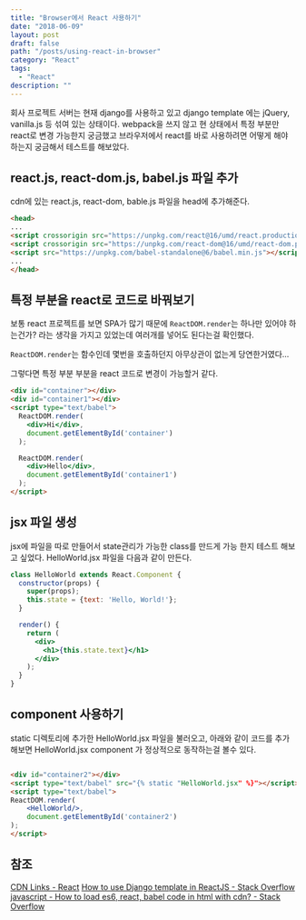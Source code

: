 ```yaml
---
title: "Browser에서 React 사용하기"
date: "2018-06-09"
layout: post
draft: false
path: "/posts/using-react-in-browser"
category: "React"
tags: 
  - "React"
description: ""  
---
```


회사 프로젝트 서버는 현재 django를 사용하고 있고 django template 에는 jQuery, vanilla.js 등 섞여 있는 상태이다.
webpack을 쓰지 않고 현 상태에서 특정 부분만 react로 변경 가능한지 궁금했고 브라우저에서 react를 바로 사용하려면 어떻게 해야 하는지 궁금해서 테스트를 해보았다.

## react.js, react-dom.js, babel.js 파일 추가
cdn에 있는 react.js, react-dom, bable.js 파일을 head에 추가해준다.

``` html
<head>
...
<script crossorigin src="https://unpkg.com/react@16/umd/react.production.min.js"></script>
<script crossorigin src="https://unpkg.com/react-dom@16/umd/react-dom.production.min.js"></script>
<script src="https://unpkg.com/babel-standalone@6/babel.min.js"></script>
...
</head>
```

## 특정 부분을 react로 코드로 바꿔보기
보통 react 프로젝트를 보면 SPA가 많기 때문에 `ReactDOM.render`는 하나만 있어야 하는건가? 라는 생각을 가지고 있었는데 여러개를 넣어도 된다는걸 확인했다. 

`ReactDOM.render`는 함수인데 몇번을 호출하던지 아무상관이 없는게 당연한거였다...

그렇다면 특정 부분 부분을 react 코드로 변경이 가능할거 같다.

``` html
<div id="container"></div>
<div id="container1"></div>
<script type="text/babel">
  ReactDOM.render(
    <div>Hi</div>,
    document.getElementById('container')
  );

  ReactDOM.render(
    <div>Hello</div>,
    document.getElementById('container1')
  );
</script>
```

## jsx 파일 생성
jsx에 파일을 따로 만들어서 state관리가 가능한 class를 만드게 가능 한지 테스트 해보고 싶었다.
HelloWorld.jsx 파일을 다음과 같이 만든다.

``` jsx
class HelloWorld extends React.Component {
  constructor(props) {
    super(props);
    this.state = {text: 'Hello, World!'};
  }

  render() {
    return (
      <div>
        <h1>{this.state.text}</h1>
      </div>
    );
  }
}
```

## component 사용하기

static 디렉토리에 추가한 HelloWorld.jsx 파일을 불러오고,
아래와 같이 코드를 추가해보면 HelloWorld.jsx component 가 정상적으로 동작하는걸 볼수 있다.

``` html

<div id="container2"></div>
<script type="text/babel" src="{% static "HelloWorld.jsx" %}"></script>
<script type="text/babel">
ReactDOM.render(
	<HelloWorld/>,
	document.getElementById('container2')
);
</script>
```

## 참조
[CDN Links - React](https://reactjs.org/docs/cdn-links.html)
[How to use Django template in ReactJS - Stack Overflow](https://stackoverflow.com/questions/35899103/how-to-use-django-template-in-reactjs)
[javascript - How to load es6, react, babel code in html with cdn? - Stack Overflow](https://stackoverflow.com/questions/43931538/how-to-load-es6-react-babel-code-in-html-with-cdn)
